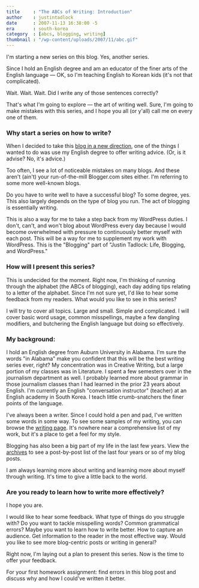 ```yaml
---
title     : "The ABCs of Writing: Introduction"
author    : justintadlock
date      : 2007-11-13 16:38:00 -5
era       : south-korea
category  : [abcs, blogging, writing]
thumbnail : "/wp-content/uploads/2007/11/abc.gif"
---
```


I'm starting a new series on this blog.  Yes, another series.

Since I hold an English degree and am an educator of the finer arts of the English language &mdash; OK, so I'm teaching English to Korean kids (it's not that complicated).

Wait.  Wait.  Wait.  Did I write any of those sentences correctly?

That's what I'm going to explore &mdash; the art of writing well.  Sure, I'm going to make mistakes with this series, and I hope you all (or y'all) call me on every one of them.

<h3>Why start a series on how to write?</h3>

When I decided to take this <a href="http://justintadlock.com/archives/2007/10/11/new-directions-which-path-should-my-blog-wander-down" title="New directions"> blog in a new direction</a>, one of the things I wanted to do was use my English degree to offer writing advice.  (Or, is it advise?  No, it's advice.)

Too often, I see a lot of noticeable mistakes on many blogs.  And these aren't (ain't) your run-of-the-mill Blogger.com sites either.  I'm referring to some more well-known blogs.

Do you have to write well to have a successful blog?  To some degree, yes.  This also largely depends on the type of blog you run.  The act of blogging is essentially writing.

This is also a way for me to take a step back from my WordPress duties.  I don't, can't, and won't blog about WordPress every day because I would become overwhelmed with pressure to continuously better myself with each post.  This will be a way for me to supplement my work with WordPress.  This is the "Blogging" part of "Justin Tadlock: Life, Blogging, and WordPress."

<h3>How will I present this series?</h3>

This is undecided for the moment.  Right now, I'm thinking of running through the alphabet (the ABCs of blogging), each day adding tips relating to a letter of the alphabet.  Since I'm not sure yet, I'd like to hear some feedback from my readers.  What would you like to see in this series?

I will try to cover all topics.  Large and small.  Simple and complicated.  I will cover basic word usage, common misspellings, maybe a few dangling modifiers, and butchering the English language but doing so effectively.

<h3>My background:</h3>

I hold an English degree from Auburn University in Alabama.  I'm sure the words "in Alabama" make you confident that this will be the best writing series ever, right?  My concentration was in Creative Writing, but a large portion of my classes was in Literature.  I spent a few semesters over in the journalism department as well.  I probably learned more about grammar in those journalism classes than I had learned in the prior 23 years about English.  I'm currently an English "conversation instructor" (teacher) at an English academy in South Korea.  I teach little crumb-snatchers the finer points of the language.

I've always been a writer.  Since I could hold a pen and pad, I've written some words in some way.  To see some samples of my writing, you can browse the <a href="http://justintadlock.com/writing" title="Writing page"> writing page</a>.  It's nowhere near a comprehensive list of my work, but it's a place to get a feel for my style.

Blogging has also been a big part of my life in the last few years.  View the <a href="http://justintadlock.com/archives" title="Archives"> archives</a> to see a post-by-post list of the last four years or so of my blog posts.

I am always learning more about writing and learning more about myself through writing.  It's time to give a little back to the world.

<h3>Are you ready to learn how to write more effectively?</h3>

I hope you are.

I would like to hear some feedback.  What type of things do you struggle with?  Do you want to tackle misspelling words?  Common grammatical errors?  Maybe you want to learn how to write better.  How to capture an audience.  Get information to the reader in the most effective way.  Would you like to see more blog-centric posts or writing in general?

Right now, I'm laying out a plan to present this series.  Now is the time to offer your feedback.

For your first homework assignment: find errors in this blog post and discuss why and how I could've written it better.

